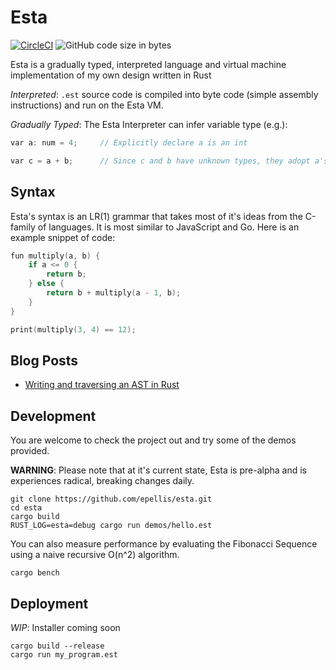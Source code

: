 # Esta

[![CircleCI](https://circleci.com/gh/epellis/esta.svg?style=shield)](https://circleci.com/gh/epellis/esta)
![GitHub code size in bytes](https://img.shields.io/github/languages/code-size/epellis/esta.svg?style=popout-square)


Esta is a gradually typed, interpreted language and virtual machine implementation of my own design written in Rust

_Interpreted_: `.est` source code is compiled into byte code (simple assembly instructions)
                and run on the Esta VM.

_Gradually Typed_: The Esta Interpreter can infer variable type (e.g.):
```c
var a: num = 4;     // Explicitly declare a is an int

var c = a + b;      // Since c and b have unknown types, they adopt a's type
```

## Syntax

Esta's syntax is an LR(1) grammar that takes most of it's ideas from
the C-family of languages. It is most similar to JavaScript and Go.
Here is an example snippet of code:
```c
fun multiply(a, b) {
    if a <= 0 {
        return b;
    } else {
        return b + multiply(a - 1, b);
    }
}

print(multiply(3, 4) == 12);
```

## Blog Posts
- [Writing and traversing an AST in Rust](http://nedellis.com/2019/05/08/esta_1/)

## Development

You are welcome to check the project out and try some of the demos provided.

__WARNING__: Please note that at it's current state, Esta is pre-alpha and is experiences
radical, breaking changes daily.

```
git clone https://github.com/epellis/esta.git
cd esta
cargo build
RUST_LOG=esta=debug cargo run demos/hello.est
```

You can also measure performance by evaluating the
Fibonacci Sequence using a naive recursive O(n^2) algorithm.
```
cargo bench
```

## Deployment

_WIP_: Installer coming soon

```
cargo build --release
cargo run my_program.est
```
